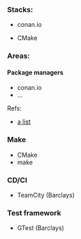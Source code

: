 
### Stacks:

* conan.io

* CMake


### Areas:
#### Package managers
* conan.io
* ...


Refs:
* [a list](https://stackoverflow.com/questions/27866965/does-c-have-a-package-manager-like-npm-pip-gem-etc)


### Make
* CMake
* make

### CD/CI
* TeamCity (Barclays)


### Test framework
* GTest (Barclays)
